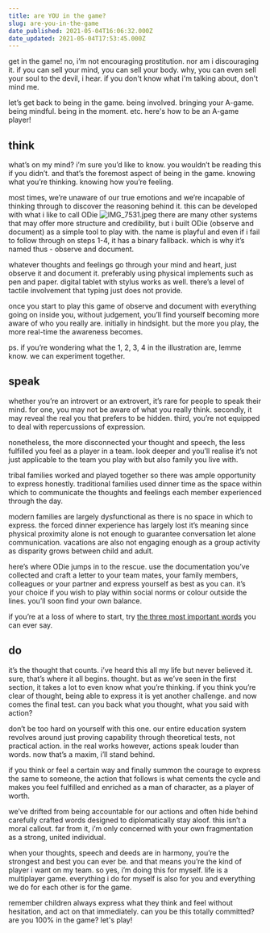 ```yaml
---
title: are YOU in the game?
slug: are-you-in-the-game
date_published: 2021-05-04T16:06:32.000Z
date_updated: 2021-05-04T17:53:45.000Z
---
```


get in the game! no, i’m not encouraging prostitution. nor am i discouraging it. if you can sell your mind, you can sell your body. why, you can even sell your soul to the devil, i hear. if you don't know what i'm talking about, don't mind me.

let’s get back to being in the game. being involved. bringing your A-game. being mindful. being in the moment. etc. here's how to be an A-game player!

## think

what’s on my mind? i’m sure you’d like to know. you wouldn’t be reading this if you didn’t. and that’s the foremost aspect of being in the game. knowing what you’re thinking. knowing how you’re feeling.

most times, we’re unaware of our true emotions and we’re incapable of thinking through to discover the reasoning behind it. this can be developed with what i like to call ODie
![IMG_7531.jpeg](https://res.craft.do/user/full/aea53ecb-f07e-7684-f954-13f587938a00/9B15579C-D3E1-4114-9395-14377FD4DBF6_2/IMG_7531.jpeg)
there are many other systems that may offer more structure and credibility, but i built ODie (observe and document) as a simple tool to play with. the name is playful and even if i fail to follow through on steps 1-4, it has a binary fallback. which is why it’s named thus - observe and document.

whatever thoughts and feelings go through your mind and heart, just observe it and document it. preferably using physical implements such as pen and paper. digital tablet with stylus works as well. there’s a level of tactile involvement that typing just does not provide.

once you start to play this game of observe and document with everything going on inside you, without judgement, you’ll find yourself becoming more aware of who you really are. initially in hindsight. but the more you play, the more real-time the awareness becomes.

ps. if you’re wondering what the 1, 2, 3, 4 in the illustration are, lemme know. we can experiment together.

## speak

whether you’re an introvert or an extrovert, it’s rare for people to speak their mind. for one, you may not be aware of what you really think. secondly, it may reveal the real you that prefers to be hidden. third, you’re not equipped to deal with repercussions of expression.

nonetheless, the more disconnected your thought and speech, the less fulfilled you feel as a player in a team. look deeper and you’ll realise it’s not just applicable to the team you play with but also family you live with.

tribal families worked and played together so there was ample opportunity to express honestly. traditional families used dinner time as the space within which to communicate the thoughts and feelings each member experienced through the day.

modern families are largely dysfunctional as there is no space in which to express. the forced dinner experience has largely lost it’s meaning since physical proximity alone is not enough to guarantee conversation let alone communication. vacations are also not engaging enough as a group activity as disparity grows between child and adult.

here’s where ODie jumps in to the rescue. use the documentation you’ve collected and craft a letter to your team mates, your family members, colleagues or your partner and express yourself as best as you can. it’s your choice if you wish to play within social norms or colour outside the lines. you’ll soon find your own balance.

if you’re at a loss of where to start, try [the three most important words](__GHOST_URL__/thank-you-sorry-fuck-you/) you can ever say.

## do

it’s the thought that counts. i’ve heard this all my life but never believed it. sure, that’s where it all begins. thought. but as we’ve seen in the first section, it takes a lot to even know what you’re thinking. if you think you’re clear of thought, being able to express it is yet another challenge. and now comes the final test. can you back what you thought, what you said with action?

don’t be too hard on yourself with this one. our entire education system revolves around just proving capability through theoretical tests, not practical action. in the real works however, actions speak louder than words. now that’s a maxim, i’ll stand behind.

if you think or feel a certain way and finally summon the courage to express the same to someone, the action that follows is what cements the cycle and makes you feel fulfilled and enriched as a man of character, as a player of worth.

we’ve drifted from being accountable for our actions and often hide behind carefully crafted words designed to diplomatically stay aloof. this isn’t a moral callout. far from it, i’m only concerned with your own fragmentation as a strong, united individual.

when your thoughts, speech and deeds are in harmony, you’re the strongest and best you can ever be. and that means you’re the kind of player i want on my team. so yes, i’m doing this for myself. life is a multiplayer game. everything i do for myself is also for you and everything we do for each other is for the game.

remember children always express what they think and feel without hesitation, and act on that immediately. can you be this totally committed? are you 100% in the game? let's play!

